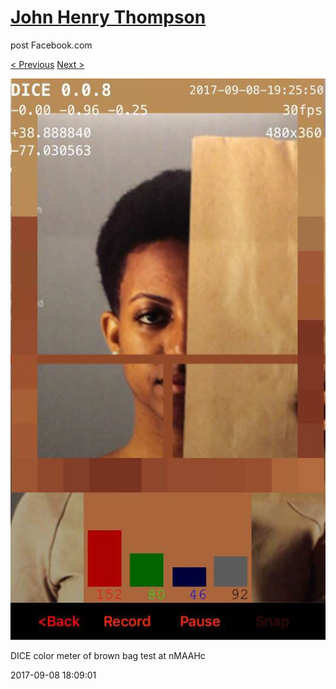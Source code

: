 # [John Henry Thompson](../README.md)
post Facebook.com

[< Previous](2017-09-09-7.md) [Next >](2017-09-06-1.md)

[![](../media/2017-09-08/Timeline-Photos-DICE-color-meter-of-brown-bag-test-at-nMAAHc.jpg)](../README.md)

DICE color meter of brown bag test at nMAAHc

2017-09-08 18:09:01